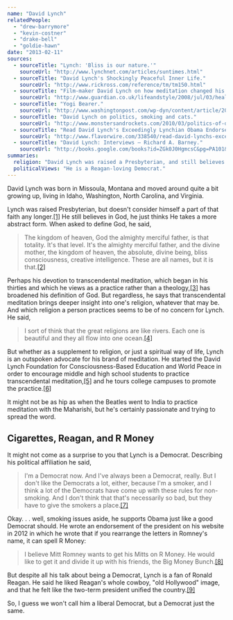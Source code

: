 ```yaml
---
name: "David Lynch"
relatedPeople:
  - "drew-barrymore"
  - "kevin-costner"
  - "drake-bell"
  - "goldie-hawn"
date: "2013-02-11"
sources:
  - sourceTitle: "Lynch: 'Bliss is our nature.'"
    sourceUrl: "http://www.lynchnet.com/articles/suntimes.html"
  - sourceTitle: "David Lynch's Shockingly Peaceful Inner Life."
    sourceUrl: "http://www.rickross.com/reference/tm/tm150.html"
  - sourceTitle: "Film-maker David Lynch on how meditation changed his life."
    sourceUrl: "http://www.guardian.co.uk/lifeandstyle/2008/jul/03/healthandwellbeing.davidlynch"
  - sourceTitle: "Yogi Bearer."
    sourceUrl: "http://www.washingtonpost.com/wp-dyn/content/article/2005/12/01/AR2005120101798.html"
  - sourceTitle: "David Lynch on politics, smoking and cats."
    sourceUrl: "http://www.monstersandrockets.com/2010/03/politics-of-david-lynch.html"
  - sourceTitle: "Read David Lynch's Exceedingly Lynchian Obama Endorsement."
    sourceUrl: "http://www.flavorwire.com/338540/read-david-lynchs-exceedingly-lynchian-obama-endorsement"
  - sourceTitle: "David Lynch: Interviews – Richard A. Barney."
    sourceUrl: "http://books.google.com/books?id=ZGk0J0HgmcsC&pg=PA101&lpg=PA101&dq=david+lynch+ronald+reagan&source=bl&ots=DbHA285x3g&sig=PYu0p6_shdHt1MK9FNSESeMWaQg&hl=en&sa=X&ei=BSITUdCZGNDriQL58oC4BA&ved=0CDsQ6AEwAQ#v=onepage&q=david%20lynch%20ronald%20reagan&f=false"
summaries:
  religion: "David Lynch was raised a Presbyterian, and still believes in some form of God. But his spiritual life now revolves mostly around transcendental meditation."
  politicalViews: "He is a Reagan-loving Democrat."
---
```


David Lynch was born in Missoula, Montana and moved around quite a bit growing up, living in Idaho, Washington, North Carolina, and Virginia.

Lynch was raised Presbyterian, but doesn't consider himself a part of that faith any longer.<a class="source-citation" href="#http%3A%2F%2Fwww.lynchnet.com%2Farticles%2Fsuntimes.html" title="Lynch: &apos;Bliss is our nature.&apos;">[1]</a> He still believes in God, he just thinks He takes a more abstract form. When asked to define God, he said,

>The kingdom of heaven, God the almighty merciful father, is that totality. It's that level. It's the almighty merciful father, and the divine mother, the kingdom of heaven, the absolute, divine being, bliss consciousness, creative intelligence. These are all names, but it is that.<a class="source-citation" href="#http%3A%2F%2Fwww.lynchnet.com%2Farticles%2Fsuntimes.html" title="Lynch: &apos;Bliss is our nature.&apos;">[2]</a>

Perhaps his devotion to transcendental meditation, which began in his thirties and which he views as a practice rather than a theology,<a class="source-citation" href="#http%3A%2F%2Fwww.rickross.com%2Freference%2Ftm%2Ftm150.html" title="David Lynch&apos;s Shockingly Peaceful Inner Life.">[3]</a> has broadened his definition of God. But regardless, he says that transcendental meditation brings deeper insight into one's religion, whatever that may be. And which religion a person practices seems to be of no concern for Lynch. He said,

>I sort of think that the great religions are like rivers. Each one is beautiful and they all flow into one ocean.<a class="source-citation" href="#http%3A%2F%2Fwww.lynchnet.com%2Farticles%2Fsuntimes.html" title="Lynch: &apos;Bliss is our nature.&apos;">[4]</a>

But whether as a supplement to religion, or just a spiritual way of life, Lynch is an outspoken advocate for his brand of meditation. He started the David Lynch Foundation for Consciousness-Based Education and World Peace in order to encourage middle and high school students to practice transcendental meditation,<a class="source-citation" href="#http%3A%2F%2Fwww.guardian.co.uk%2Flifeandstyle%2F2008%2Fjul%2F03%2Fhealthandwellbeing.davidlynch" title="Film-maker David Lynch on how meditation changed his life.">[5]</a> and he tours college campuses to promote the practice.<a class="source-citation" href="#http%3A%2F%2Fwww.washingtonpost.com%2Fwp-dyn%2Fcontent%2Farticle%2F2005%2F12%2F01%2FAR2005120101798.html" title="Yogi Bearer.">[6]</a>

It might not be as hip as when the Beatles went to India to practice meditation with the Maharishi, but he's certainly passionate and trying to spread the word.


## Cigarettes, Reagan, and R Money

It might not come as a surprise to you that Lynch is a Democrat. Describing his political affiliation he said,

>I'm a Democrat now. And I've always been a Democrat, really. But I don't like the Democrats a lot, either, because I'm a smoker, and I think a lot of the Democrats have come up with these rules for non-smoking. And I don't think that that's necessarily so bad, but they have to give the smokers a place.<a class="source-citation" href="#http%3A%2F%2Fwww.monstersandrockets.com%2F2010%2F03%2Fpolitics-of-david-lynch.html" title="David Lynch on politics, smoking and cats.">[7]</a>

Okay. . . well, smoking issues aside, he supports Obama just like a good Democrat should. He wrote an endorsement of the president on his website in 2012 in which he wrote that if you rearrange the letters in Romney's name, it can spell R Money:

>I believe Mitt Romney wants to get his Mitts on R Money. He would like to get it and divide it up with his friends, the Big Money Bunch.<a class="source-citation" href="#http%3A%2F%2Fwww.flavorwire.com%2F338540%2Fread-david-lynchs-exceedingly-lynchian-obama-endorsement" title="Read David Lynch&apos;s Exceedingly Lynchian Obama Endorsement.">[8]</a>

But despite all his talk about being a Democrat, Lynch is a fan of Ronald Reagan. He said he liked Reagan's whole cowboy, "old Hollywood" image, and that he felt like the two-term president unified the country.<a class="source-citation" href="#http%3A%2F%2Fbooks.google.com%2Fbooks%3Fid%3DZGk0J0HgmcsC%26pg%3DPA101%26lpg%3DPA101%26dq%3Ddavid%2Blynch%2Bronald%2Breagan%26source%3Dbl%26ots%3DDbHA285x3g%26sig%3DPYu0p6_shdHt1MK9FNSESeMWaQg%26hl%3Den%26sa%3DX%26ei%3DBSITUdCZGNDriQL58oC4BA%26ved%3D0CDsQ6AEwAQ%23v%3Donepage%26q%3Ddavid%2520lynch%2520ronald%2520reagan%26f%3Dfalse" title="David Lynch: Interviews – Richard A. Barney.">[9]</a>

So, I guess we won't call him a liberal Democrat, but a Democrat just the same.